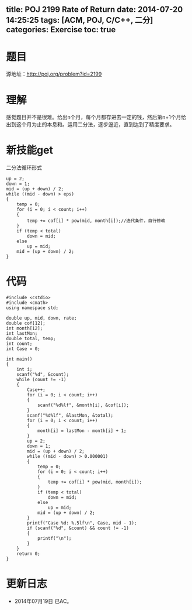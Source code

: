 ﻿title: POJ 2199 Rate of Return
date: 2014-07-20 14:25:25
tags: [ACM, POJ, C/C++, 二分]
categories: Exercise
toc: true
---
# 题目
源地址：http://poj.org/problem?id=2199

# 理解
感觉题目并不是很难。给出n个月，每个月都存进去一定的钱，然后第n+1个月给出到这个月为止的本息和。运用二分法，逐步逼近，直到达到了精度要求。

<!-- more -->

# 新技能get
二分法循环形式
```
up = 2;
down = 1;
mid = (up + down) / 2;
while ((mid - down) > eps)
{
    temp = 0;
    for (i = 0; i < count; i++)
    {        
    	temp += cof[i] * pow(mid, month[i]);//迭代条件，自行修改
    }
    if (temp < total)
        down = mid;
    else
        up = mid;
    mid = (up + down) / 2;
}
```

# 代码
```
#include <cstdio>
#include <cmath>
using namespace std;

double up, mid, down, rate;
double cof[12];
int month[12];
int lastMon;
double total, temp;
int count;
int Case = 0;

int main()
{
    int i;
    scanf("%d", &count);
    while (count != -1)
    {
        Case++;
        for (i = 0; i < count; i++)
        {
            scanf("%d%lf", &month[i], &cof[i]);
        }
        scanf("%d%lf", &lastMon, &total);
        for (i = 0; i < count; i++)
        {
            month[i] = lastMon - month[i] + 1;
        }
        up = 2;
        down = 1;
        mid = (up + down) / 2;
        while ((mid - down) > 0.000001)
        {
            temp = 0;
            for (i = 0; i < count; i++)
            {
                temp += cof[i] * pow(mid, month[i]);
            }
            if (temp < total)
                down = mid;
            else
                up = mid;
            mid = (up + down) / 2;
        }
        printf("Case %d: %.5lf\n", Case, mid - 1);
        if (scanf("%d", &count) && count != -1)
        {
            printf("\n");
        }
    }
    return 0;
}
```

# 更新日志
- 2014年07月19日 已AC。